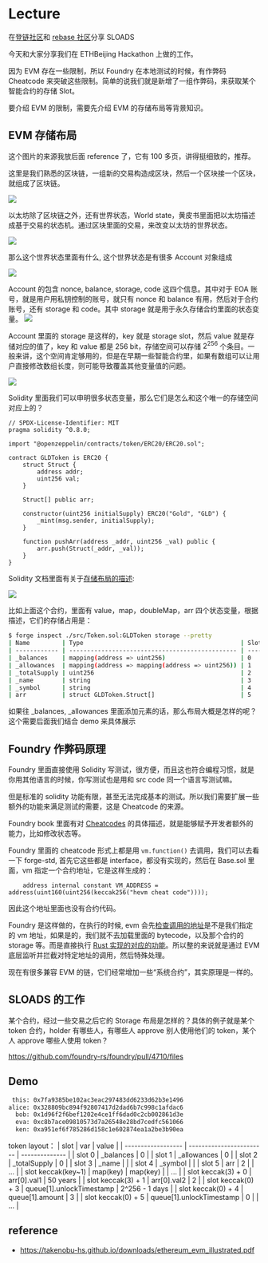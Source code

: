 # Lecture

在[登链社区](https://learnblockchain.cn/)和 [rebase 社区](https://github.com/rebase-network)分享 SLOADS


今天和大家分享我们在 ETHBeijing Hackathon 上做的工作。

因为 EVM 存在一些限制，所以 Foundry 在本地测试的时候，有作弊码 Cheatcode 来突破这些限制。简单的说我们就是新增了一组作弊码，来获取某个智能合约的存储 Slot。

要介绍 EVM 的限制，需要先介绍 EVM 的存储布局等背景知识。
## EVM 存储布局

这个图片的来源我放后面 reference 了，它有 100 多页，讲得挺细致的，推荐。

这里是我们熟悉的区块链，一组新的交易构造成区块，然后一个区块接一个区块，就组成了区块链。

![](img/Blockchain.png)


以太坊除了区块链之外，还有世界状态，World state，黄皮书里面把以太坊描述成基于交易的状态机。通过区块里面的交易，来改变以太坊的世界状态。

![](img/statechain.png)


那么这个世界状态里面有什么, 这个世界状态是有很多 Account 对象组成

![](img/account.png)


Account 的包含 nonce, balance, storage, code 这四个信息。其中对于 EOA 账号，就是用户用私钥控制的账号，就只有 nonce 和 balance 有用，然后对于合约账号，还有 storage 和 code。其中 storage 就是用于永久存储合约里面的状态变量。
![](img/two_account.png)

Account 里面的 storage 是这样的，key 就是 storage slot，然后 value 就是存储对应的值了，key 和 value 都是 256 bit，存储空间可以存储 $2^{256}$ 个条目。一般来讲，这个空间肯定够用的，但是在早期一些智能合约里，如果有数组可以让用户直接修改数组长度，则可能导致覆盖其他变量值的问题。

![](img/storage.png)

Solidity 里面我们可以申明很多状态变量，那么它们是怎么和这个唯一的存储空间对应上的？

```solidity
// SPDX-License-Identifier: MIT
pragma solidity ^0.8.0;

import "@openzeppelin/contracts/token/ERC20/ERC20.sol";

contract GLDToken is ERC20 {
    struct Struct {
        address addr;
        uint256 val;
    }

    Struct[] public arr;

    constructor(uint256 initialSupply) ERC20("Gold", "GLD") {
        _mint(msg.sender, initialSupply);
    }

    function pushArr(address _addr, uint256 _val) public {
        arr.push(Struct(_addr, _val));
    }
}
```

Solidity 文档里面有关于[存储布局的描述](https://docs.soliditylang.org/en/develop/internals/layout_in_storage.html):

![](img/storage_layout.png)

比如上面这个合约，里面有 value，map，doubleMap，arr 四个状态变量，根据描述，它们的存储占用是：

```sh
$ forge inspect ./src/Token.sol:GLDToken storage --pretty
| Name         | Type                                            | Slot | Offset | Bytes | Contract               |
| ------------ | ----------------------------------------------- | ---- | ------ | ----- | ---------------------- |
| _balances    | mapping(address => uint256)                     | 0    | 0      | 32    | src/Token.sol:GLDToken |
| _allowances  | mapping(address => mapping(address => uint256)) | 1    | 0      | 32    | src/Token.sol:GLDToken |
| _totalSupply | uint256                                         | 2    | 0      | 32    | src/Token.sol:GLDToken |
| _name        | string                                          | 3    | 0      | 32    | src/Token.sol:GLDToken |
| _symbol      | string                                          | 4    | 0      | 32    | src/Token.sol:GLDToken |
| arr          | struct GLDToken.Struct[]                        | 5    | 0      | 32    | src/Token.sol:GLDToken |

```

如果往 _balances, _allowances 里面添加元素的话，那么布局大概是怎样的呢？这个需要后面我们结合 demo 来具体展示


## Foundry 作弊码原理

Foundry 里面直接使用 Solidity 写测试，很方便，而且这也符合编程习惯，就是你用其他语言的时候，你写测试也是用和 src code 同一个语言写测试嘛。

但是标准的 solidity 功能有限，甚至无法完成基本的测试。所以我们需要扩展一些额外的功能来满足测试的需要，这是 Cheatcode 的来源。

Foundry book 里面有对 [Cheatcodes](https://book.getfoundry.sh/forge/cheatcodes) 的具体描述，就是能够赋予开发者额外的能力，比如修改状态等。

Foundry 里面的 cheatcode 形式上都是用 `vm.function()` 去调用，我们可以去看一下 forge-std, 首先它这些都是 interface，都没有实现的，然后在 Base.sol 里面，vm 指定一个合约地址，它是这样生成的：
```solidity
    address internal constant VM_ADDRESS = address(uint160(uint256(keccak256("hevm cheat code"))));
```

因此这个地址里面也没有合约代码。


Foundry 是这样做的，在执行的时候, evm 会先[检查调用的地址](https://github.com/foundry-rs/foundry/blob/master/evm/src/executor/inspector/cheatcodes/mod.rs#L537-L542)是不是我们指定的 vm 地址，如果是的，我们就不去加载里面的 bytecode，以及那个合约的 storage 等。而是直接执行 [Rust 实现的对应的功能](https://github.com/foundry-rs/foundry/blob/master/evm/src/executor/inspector/cheatcodes/env.rs#L217)。所以整的来说就是通过 EVM 底层监听并拦截对特定地址的调用，然后特殊处理。

现在有很多兼容 EVM 的链，它们经常增加一些“系统合约”，其实原理是一样的。

## SLOADS 的工作

某个合约，经过一些交易之后它的 Storage 布局是怎样的？具体的例子就是某个 token 合约，holder 有哪些人，有哪些人 approve 别人使用他们的 token，某个人 approve 哪些人使用 token？

https://github.com/foundry-rs/foundry/pull/4710/files

## Demo

```sh
 this: 0x7fa9385be102ac3eac297483dd6233d62b3e1496
alice: 0x328809bc894f92807417d2dad6b7c998c1afdac6
  bob: 0x1d96f2f6bef1202e4ce1ff6dad0c2cb002861d3e
  eva: 0xc8b7ace09810573d7a26548e28bd7cedfc561066
  ken: 0xa951ef6f785286d158c1e602874ea1a2be3b90ea
```



token layout：
| slot               | var                      | value          |
| ------------------ | ------------------------ | -------------- |
| slot 0             | _balances                | 0              |
| slot 1             | _allowances              | 0              |
| slot 2             | _totalSupply             | 0              |
| slot 3             | _name                    |                |
| slot 4             | _symbol                  |                |
| slot 5             | arr                      | 2              |
| ...                |
| slot keccak(key~1) | map(key)                 | map(key)       |
| ...                |
| slot keccak(3) + 0 | arr[0].val1              | 50 years       |
| slot keccak(3) + 1 | arr[0].val2              | 2              |
| slot keccak(0) + 3 | queue[1].unlockTimestamp | 2^256 - 1 days |
| slot keccak(0) + 4 | queue[1].amount          | 3              |
| slot keccak(0) + 5 | queue[1].unlockTimestamp | 0              |
| ...                |



## reference
* https://takenobu-hs.github.io/downloads/ethereum_evm_illustrated.pdf